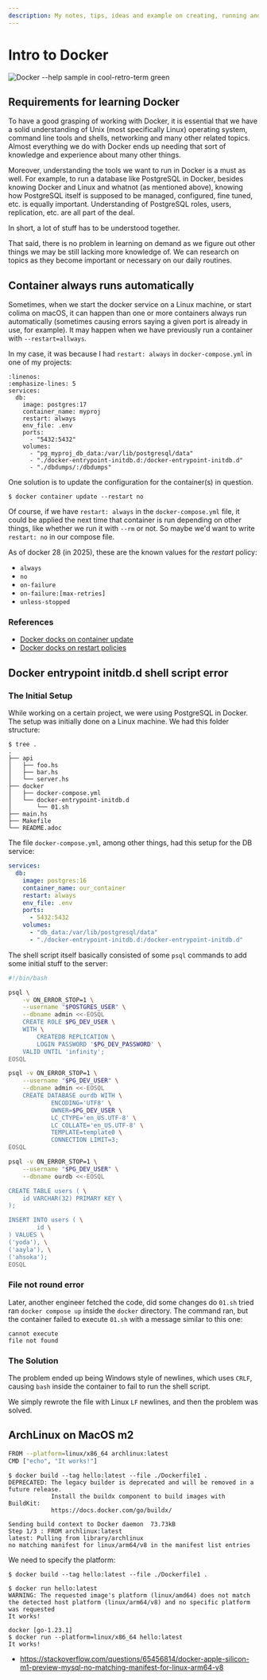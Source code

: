 ```yaml
---
description: My notes, tips, ideas and example on creating, running and managing docker containers.
---
```


# Intro to Docker


![Docker --help sample in cool-retro-term green](../__assets/docker-help-sample-in-cool-retro-term-green.png)

## Requirements for learning Docker

To have a good grasping of working with Docker, it is essential that we have a solid understanding of Unix (most specifically Linux) operating system, command line tools and shells, networking and many other related topics.
Almost everything we do with Docker ends up needing that sort of knowledge and experience about many other things.

Moreover, understanding the tools we want to run in Docker is a must as well.
For example, to run a database like PostgreSQL in Docker, besides knowing Docker and Linux and whatnot (as mentioned above), knowing how PostgreSQL itself is supposed to be managed, configured, fine tuned, etc. is equally important.
Understanding of PostgreSQL roles, users, replication, etc. are all part of the deal.

In short, a lot of stuff has to be understood together.

That said, there is no problem in learning on demand as we figure out other things we may be still lacking more knowledge of.
We can research on topics as they become important or necessary on our daily routines.

## Container always runs automatically

Sometimes, when we start the docker service on a Linux machine, or start colima on macOS, it can happen than one or more containers always run automatically (sometimes causing errors saying a given port is already in use, for example).
It may happen when we have previously run a container with `--restart=allways`.

In my case, it was because I had `restart: always` in `docker-compose.yml` in one of my projects:

```{code} yaml
:linenos:
:emphasize-lines: 5
services:
  db:
    image: postgres:17
    container_name: myproj
    restart: always
    env_file: .env
    ports:
      - "5432:5432"
    volumes:
      - "pg_myproj_db_data:/var/lib/postgresql/data"
      - "./docker-entrypoint-initdb.d:/docker-entrypoint-initdb.d"
      - "./dbdumps/:/dbdumps"
```

One solution is to update the configuration for the container(s) in question.

```{code} bash
$ docker container update --restart no
```

Of course, if we have `restart: always` in the `docker-compose.yml` file, it could be applied the next time that container is run depending on other things, like whether we run it with `--rm` or not.
So maybe we'd want to write `restart: no` in our compose file.

As of docker 28 (in 2025), these are the known values for the *restart* policy:

- `always`
- `no`
- `on-failure`
- `on-failure:[max-retries]`
- `unless-stopped`

### References

- [Docker docks on container update](https://docs.docker.com/reference/cli/docker/container/update/)
- [Docker docks on restart policies](https://docs.docker.com/engine/containers/start-containers-automatically/#use-a-restart-policy)

## Docker entrypoint initdb.d shell script error

### The Initial Setup

While working on a certain project, we were using PostgreSQL in Docker.
The setup was initially done on a Linux machine.
We had this folder structure:

```text
$ tree .
.
├── api
│   ├── foo.hs
│   ├── bar.hs
│   └── server.hs
├── docker
│   ├── docker-compose.yml
│   └── docker-entrypoint-initdb.d
│       └── 01.sh
├── main.hs
├── Makefile
└── README.adoc
```

The file `docker-compose.yml`, among other things, had this setup for the DB service:

```yaml
services:
  db:
    image: postgres:16
    container_name: our_container
    restart: always
    env_file: .env
    ports:
      - 5432:5432
    volumes:
      - "db_data:/var/lib/postgresql/data"
      - "./docker-entrypoint-initdb.d:/docker-entrypoint-initdb.d"
```

The shell script itself basically consisted of some `psql` commands to add some initial stuff to the server:

```sh
#!/bin/bash

psql \
	-v ON_ERROR_STOP=1 \
	--username "$POSTGRES_USER" \
	--dbname admin <<-EOSQL
	CREATE ROLE $PG_DEV_USER \
	WITH \
		CREATEDB REPLICATION \
		LOGIN PASSWORD '$PG_DEV_PASSWORD' \
	VALID UNTIL 'infinity';
EOSQL

psql -v ON_ERROR_STOP=1 \
	--username "$PG_DEV_USER" \
	--dbname admin <<-EOSQL
	CREATE DATABASE ourdb WITH \
			ENCODING='UTF8' \
			OWNER=$PG_DEV_USER \
			LC_CTYPE='en_US.UTF-8' \
			LC_COLLATE='en_US.UTF-8' \
			TEMPLATE=template0 \
			CONNECTION LIMIT=3;
EOSQL

psql -v ON_ERROR_STOP=1 \
	--username "$PG_DEV_USER" \
	--dbname ourdb <<-EOSQL

CREATE TABLE users ( \
	id VARCHAR(32) PRIMARY KEY \
);

INSERT INTO users ( \
		id \
) VALUES \
('yoda'), \
('aayla'), \
('ahsoka');
EOSQL
```

### File not round error

Later, another engineer fetched the code, did some changes do `01.sh` tried ran `docker compose up` inside the `docker` directory.
The command ran, but the container failed to execute `01.sh` with a message similar to this one:

```text
cannot execute
file not found
```

### The Solution

The problem ended up being Windows style of newlines, which uses `CRLF`, causing `bash` inside the container to fail to run the shell script.

We simply rewrote the file with Linux `LF` newlines, and then the problem was solved.

## ArchLinux on MacOS m2

```bash
FROM --platform=linux/x86_64 archlinux:latest
CMD ["echo", "It works!"]
```

```text
$ docker build --tag hello:latest --file ./Dockerfile1 .
DEPRECATED: The legacy builder is deprecated and will be removed in a future release.
            Install the buildx component to build images with BuildKit:
            https://docs.docker.com/go/buildx/

Sending build context to Docker daemon  73.73kB
Step 1/3 : FROM archlinux:latest
latest: Pulling from library/archlinux
no matching manifest for linux/arm64/v8 in the manifest list entries
```

We need to specify the platform:

```shell-session
$ docker build --tag hello:latest --file ./Dockerfile1 .

$ docker run hello:latest
WARNING: The requested image's platform (linux/amd64) does not match
the detected host platform (linux/arm64/v8) and no specific platform
was requested
It works!

docker [go-1.23.1]
$ docker run --platform=linux/x86_64 hello:latest
It works!
```

* https://stackoverflow.com/questions/65456814/docker-apple-silicon-m1-preview-mysql-no-matching-manifest-for-linux-arm64-v8

